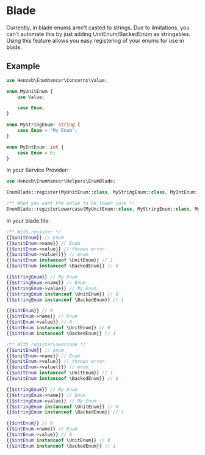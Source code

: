 # Blade

Currently, in blade enums aren't casted to strings. Due to limitations, you can't
automate this by just adding UnitEnum/BackedEnum as stringables. Using this feature
allows you easy registering of your enums for use in blade.

## Example

```php
use Henzeb\Enumhancer\Concerns\Value;

enum MyUnitEnum {
    use Value;

    case Enum;
}

enum MyStringEnum: string {
    case Enum = 'My Enum';
}

enum MyIntEnum: int {
    case Enum = 0;
}
```

In your Service Provider:

```php
use Henzeb\Enumhancer\Helpers\EnumBlade;

EnumBlade::register(MyUnitEnum::class, MyStringEnum::class, MyIntEnum::class);

/** When you want the value to be lower case */
EnumBlade::registerLowercase(MyUnitEnum::class, MyStringEnum::class, MyIntEnum::class);
```

In your blade file:

```php
/** With register */
{{$unitEnum}} // Enum
{{$unitEnum->name}} // Enum
{{$unitEnum->value}} // throws error
{{$unitEnum->value()}} // enum
{{$unitEnum instanceof \UnitEnum}} // 1
{{$unitEnum instanceof \BackedEnum}} // 0

{{$stringEnum}} // My Enum
{{$stringEnum->name}} // Enum
{{$stringEnum->value}} // My Enum
{{$stringEnum instanceof \UnitEnum}} // 0
{{$stringEnum instanceof \BackedEnum}} // 1

{{$intEnum}} // 0
{{$intEnum->name}} // Enum
{{$intEnum->value}} // 0
{{$intEnum instanceof \UnitEnum}} // 0
{{$intEnum instanceof \BackedEnum}} // 1

/** With registerLowercase */
{{$unitEnum}} // enum
{{$unitEnum->name}} // Enum
{{$unitEnum->value}} // throws error
{{$unitEnum->value()}} // enum
{{$unitEnum instanceof \UnitEnum}} // 1
{{$unitEnum instanceof \BackedEnum}} // 0

{{$stringEnum}} // My Enum
{{$stringEnum->name}} // Enum
{{$stringEnum->value}} // My Enum
{{$stringEnum instanceof \UnitEnum}} // 0
{{$stringEnum instanceof \BackedEnum}} // 1

{{$intEnum}} // 0
{{$intEnum->name}} // Enum
{{$intEnum->value}} // 0
{{$intEnum instanceof \UnitEnum}} // 0
{{$intEnum instanceof \BackedEnum}} // 1
```

